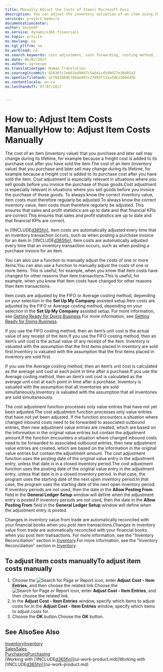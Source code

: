```yaml
---
title: Manually Adjust the Costs of Items| Microsoft Docs
description: You can adjust the inventory valuation of an item using the FIFO or Average costing methods, for example, when item costs change for reasons other than transactions.
services: project-madeira
documentationcenter: 
author: SorenGP
ms.service: dynamics365-financials
ms.topic: article
ms.devlang: na
ms.tgt_pltfrm: na
ms.workload: na
ms.search.keywords: cost adjustment, cost forwarding, costing method, inventory valuation, costing
ms.date: 06/02/2017
ms.author: sgroespe
ms.translationtype: Human Translation
ms.sourcegitcommit: 81636fc2e661bd9b07c54da1cd5d0d27e30d01a2
ms.openlocfilehash: a1f682b60b7b9ae402c27093f13aa3db2368ed5b
ms.contentlocale: en-ca
ms.lasthandoff: 07/07/2017


---
```

# <a name="how-to-adjust-item-costs-manually"></a><span data-ttu-id="12c88-103">How to: Adjust Item Costs Manually</span><span class="sxs-lookup"><span data-stu-id="12c88-103">How to: Adjust Item Costs Manually</span></span>
<span data-ttu-id="12c88-104">The cost of an item (inventory value) that you purchase and later sell may change during its lifetime, for example because a freight cost is added to its purchase cost after you have sold the item.</span><span class="sxs-lookup"><span data-stu-id="12c88-104">The cost of an item (inventory value) that you purchase and later sell may change during its lifetime, for example because a freight cost is added to its purchase cost after you have sold the item.</span></span> <span data-ttu-id="12c88-105">Cost adjustment is especially relevant in situations where you sell goods before you invoice the purchase of those goods.</span><span class="sxs-lookup"><span data-stu-id="12c88-105">Cost adjustment is especially relevant in situations where you sell goods before you invoice the purchase of those goods.</span></span> <span data-ttu-id="12c88-106">To always know the correct inventory value, item costs must therefore regularly be adjusted.</span><span class="sxs-lookup"><span data-stu-id="12c88-106">To always know the correct inventory value, item costs must therefore regularly be adjusted.</span></span> <span data-ttu-id="12c88-107">This ensures that sales and profit statistics are up to date and that financial KPIs are correct.</span><span class="sxs-lookup"><span data-stu-id="12c88-107">This ensures that sales and profit statistics are up to date and that financial KPIs are correct.</span></span>

<span data-ttu-id="12c88-108">In [!INCLUDE[d365fin](includes/d365fin_md.md)], item costs are automatically adjusted every time that an inventory transaction occurs, such as when posting a purchase invoice for an item.</span><span class="sxs-lookup"><span data-stu-id="12c88-108">In [!INCLUDE[d365fin](includes/d365fin_md.md)], item costs are automatically adjusted every time that an inventory transaction occurs, such as when posting a purchase invoice for an item.</span></span>

<span data-ttu-id="12c88-109">You can also use a function to manually adjust the costs of one or more items.</span><span class="sxs-lookup"><span data-stu-id="12c88-109">You can also use a function to manually adjust the costs of one or more items.</span></span> <span data-ttu-id="12c88-110">This is useful, for example, when you know that item costs have changed for other reasons than item transactions.</span><span class="sxs-lookup"><span data-stu-id="12c88-110">This is useful, for example, when you know that item costs have changed for other reasons than item transactions.</span></span>

<span data-ttu-id="12c88-111">Item costs are adjusted by the FIFO or Average costing method, depending on your selection in the **Set Up My Company** assisted setup.</span><span class="sxs-lookup"><span data-stu-id="12c88-111">Item costs are adjusted by the FIFO or Average costing method, depending on your selection in the **Set Up My Company** assisted setup.</span></span> <span data-ttu-id="12c88-112">For more information, see [Getting Ready for Doing Business](ui-get-ready-business.md).</span><span class="sxs-lookup"><span data-stu-id="12c88-112">For more information, see [Getting Ready for Doing Business](ui-get-ready-business.md).</span></span>  

<span data-ttu-id="12c88-113">If you use the FIFO costing method, then an item’s unit cost is the actual value of any receipt of the item.</span><span class="sxs-lookup"><span data-stu-id="12c88-113">If you use the FIFO costing method, then an item’s unit cost is the actual value of any receipt of the item.</span></span> <span data-ttu-id="12c88-114">Inventory is valuated with the assumption that the first items placed in inventory are sold first.</span><span class="sxs-lookup"><span data-stu-id="12c88-114">Inventory is valuated with the assumption that the first items placed in inventory are sold first.</span></span>

<span data-ttu-id="12c88-115">If you use the Average costing method, then an item’s unit cost is calculated as the average unit cost at each point in time after a purchase.</span><span class="sxs-lookup"><span data-stu-id="12c88-115">If you use the Average costing method, then an item’s unit cost is calculated as the average unit cost at each point in time after a purchase.</span></span> <span data-ttu-id="12c88-116">Inventory is valuated with the assumption that all inventories are sold simultaneously.</span><span class="sxs-lookup"><span data-stu-id="12c88-116">Inventory is valuated with the assumption that all inventories are sold simultaneously.</span></span>

<span data-ttu-id="12c88-117">The cost adjustment function processes only value entries that have not yet been adjusted.</span><span class="sxs-lookup"><span data-stu-id="12c88-117">The cost adjustment function processes only value entries that have not yet been adjusted.</span></span> <span data-ttu-id="12c88-118">If the function encounters a situation where changed inbound costs need to be forwarded to associated outbound entries, then new adjustment value entries are created, which are based on the information in the original value entries but contain the adjustment amount.</span><span class="sxs-lookup"><span data-stu-id="12c88-118">If the function encounters a situation where changed inbound costs need to be forwarded to associated outbound entries, then new adjustment value entries are created, which are based on the information in the original value entries but contain the adjustment amount.</span></span> <span data-ttu-id="12c88-119">The cost adjustment function uses the posting date of the original value entry in the adjustment entry, unless that date is in a closed inventory period.</span><span class="sxs-lookup"><span data-stu-id="12c88-119">The cost adjustment function uses the posting date of the original value entry in the adjustment entry, unless that date is in a closed inventory period.</span></span> <span data-ttu-id="12c88-120">In that case, the program uses the starting date of the next open inventory period.</span><span class="sxs-lookup"><span data-stu-id="12c88-120">In that case, the program uses the starting date of the next open inventory period.</span></span> <span data-ttu-id="12c88-121">If inventory periods are not used, then the date in the **Allow Posting From** field in the **General Ledger Setup** window will define when the adjustment entry is posted.</span><span class="sxs-lookup"><span data-stu-id="12c88-121">If inventory periods are not used, then the date in the **Allow Posting From** field in the **General Ledger Setup** window will define when the adjustment entry is posted.</span></span>

<span data-ttu-id="12c88-122">Changes in inventory value from trade are automatically reconciled with your financial books when you post item transactions.</span><span class="sxs-lookup"><span data-stu-id="12c88-122">Changes in inventory value from trade are automatically reconciled with your financial books when you post item transactions.</span></span> <span data-ttu-id="12c88-123">For more information, see the "Inventory Reconciliation" section in [Inventory](inventory-manage-inventory.md).</span><span class="sxs-lookup"><span data-stu-id="12c88-123">For more information, see the "Inventory Reconciliation" section in [Inventory](inventory-manage-inventory.md).</span></span>

## <a name="to-adjust-item-costs-manually"></a><span data-ttu-id="12c88-124">To adjust item costs manually</span><span class="sxs-lookup"><span data-stu-id="12c88-124">To adjust item costs manually</span></span>
1. <span data-ttu-id="12c88-125">Choose the ![Search for Page or Report](media/ui-search/search_small.png "Search for Page or Report icon") icon, enter **Adjust Cost - Item Entries**, and then choose the related link.</span><span class="sxs-lookup"><span data-stu-id="12c88-125">Choose the ![Search for Page or Report](media/ui-search/search_small.png "Search for Page or Report icon") icon, enter **Adjust Cost - Item Entries**, and then choose the related link.</span></span>
2. <span data-ttu-id="12c88-126">In the **Adjust Cost - Item Entries** window, specify which items to adjust costs for.</span><span class="sxs-lookup"><span data-stu-id="12c88-126">In the **Adjust Cost - Item Entries** window, specify which items to adjust costs for.</span></span>
3. <span data-ttu-id="12c88-127">Choose the **OK** button.</span><span class="sxs-lookup"><span data-stu-id="12c88-127">Choose the **OK** button.</span></span>

## <a name="see-also"></a><span data-ttu-id="12c88-128">See Also</span><span class="sxs-lookup"><span data-stu-id="12c88-128">See Also</span></span>
[<span data-ttu-id="12c88-129">Inventory</span><span class="sxs-lookup"><span data-stu-id="12c88-129">Inventory</span></span>](inventory-manage-inventory.md)  
[<span data-ttu-id="12c88-130">Sales</span><span class="sxs-lookup"><span data-stu-id="12c88-130">Sales</span></span>](sales-manage-sales.md)  
[<span data-ttu-id="12c88-131">Purchasing</span><span class="sxs-lookup"><span data-stu-id="12c88-131">Purchasing</span></span>](purchasing-manage-purchasing.md)  
<span data-ttu-id="12c88-132">[Working with [!INCLUDE[d365fin](includes/d365fin_md.md)]](ui-work-product.md)</span><span class="sxs-lookup"><span data-stu-id="12c88-132">[Working with [!INCLUDE[d365fin](includes/d365fin_md.md)]](ui-work-product.md)</span></span>


